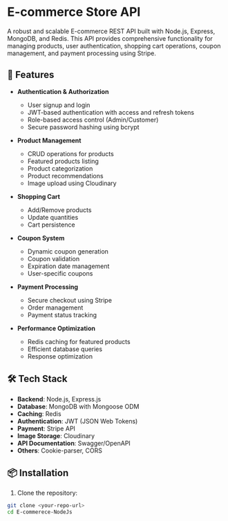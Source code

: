# E-commerce Store API

A robust and scalable E-commerce REST API built with Node.js, Express, MongoDB, and Redis. This API provides comprehensive functionality for managing products, user authentication, shopping cart operations, coupon management, and payment processing using Stripe.

## 🚀 Features

- **Authentication & Authorization**

  - User signup and login
  - JWT-based authentication with access and refresh tokens
  - Role-based access control (Admin/Customer)
  - Secure password hashing using bcrypt

- **Product Management**

  - CRUD operations for products
  - Featured products listing
  - Product categorization
  - Product recommendations
  - Image upload using Cloudinary

- **Shopping Cart**

  - Add/Remove products
  - Update quantities
  - Cart persistence

- **Coupon System**

  - Dynamic coupon generation
  - Coupon validation
  - Expiration date management
  - User-specific coupons

- **Payment Processing**

  - Secure checkout using Stripe
  - Order management
  - Payment status tracking

- **Performance Optimization**
  - Redis caching for featured products
  - Efficient database queries
  - Response optimization

## 🛠️ Tech Stack

- **Backend**: Node.js, Express.js
- **Database**: MongoDB with Mongoose ODM
- **Caching**: Redis
- **Authentication**: JWT (JSON Web Tokens)
- **Payment**: Stripe API
- **Image Storage**: Cloudinary
- **API Documentation**: Swagger/OpenAPI
- **Others**: Cookie-parser, CORS

## 📦 Installation

1. Clone the repository:

```bash
git clone <your-repo-url>
cd E-commerece-NodeJs
```
